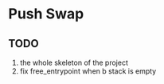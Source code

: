 # Push Swap

## TODO

1. the whole skeleton of the project
2. fix free_entrypoint when b stack is empty
